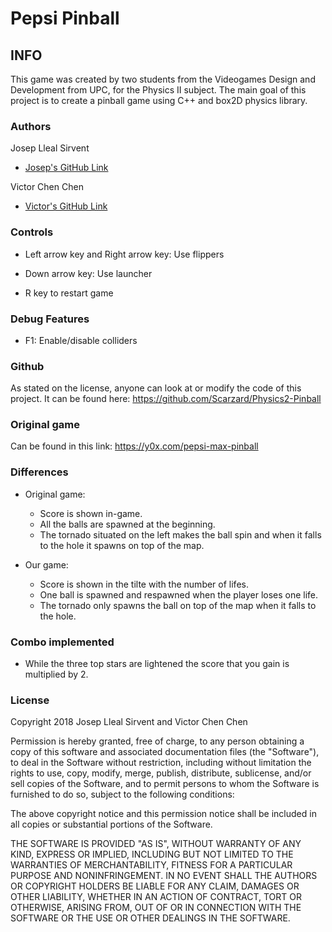 # Pepsi Pinball 

## INFO

This game was created by two students from the Videogames Design and Development from UPC, for the Physics II subject. 
The main goal of this project is to create a pinball game using C++ and box2D physics library.

### Authors
   
Josep Lleal Sirvent
   - [Josep's GitHub Link](https://github.com/JosepLleal)
   
Victor Chen Chen
   - [Victor's GitHub Link](https://github.com/Scarzard)

###	Controls 

- Left arrow key and Right arrow key: Use flippers

- Down arrow key: Use launcher

- R key to restart game

### Debug Features

- F1: Enable/disable colliders


### Github

As stated on the license, anyone can look at or modify the code of this project. 
It can be found here: https://github.com/Scarzard/Physics2-Pinball

### Original game

Can be found in this link: https://y0x.com/pepsi-max-pinball

### Differences

- Original game: 

	- Score is shown in-game.
	- All the balls are spawned at the beginning.
	- The tornado situated on the left makes the ball spin and when it falls to the hole it spawns on top of the map. 

- Our game:

	- Score is shown in the tilte with the number of lifes.
	- One ball is spawned and respawned when the player loses one life.
	- The tornado only spawns the ball on top of the map when it falls to the hole.

### Combo implemented

- While the three top stars are lightened the score that you gain is multiplied by 2.

### License

Copyright 2018 Josep Lleal Sirvent and Victor Chen Chen

Permission is hereby granted, free of charge, to any person obtaining a copy of this software and associated documentation files (the "Software"), to deal in the Software without restriction, including without limitation the rights to use, copy, modify, merge, publish, distribute, sublicense, and/or sell copies of the Software, and to permit persons to whom the Software is furnished to do so, subject to the following conditions:

The above copyright notice and this permission notice shall be included in all copies or substantial portions of the Software.

THE SOFTWARE IS PROVIDED "AS IS", WITHOUT WARRANTY OF ANY KIND, EXPRESS OR IMPLIED, INCLUDING BUT NOT LIMITED TO THE WARRANTIES OF MERCHANTABILITY, FITNESS FOR A PARTICULAR PURPOSE AND NONINFRINGEMENT. IN NO EVENT SHALL THE AUTHORS OR COPYRIGHT HOLDERS BE LIABLE FOR ANY CLAIM, DAMAGES OR OTHER LIABILITY, WHETHER IN AN ACTION OF CONTRACT, TORT OR OTHERWISE, ARISING FROM, OUT OF OR IN CONNECTION WITH THE SOFTWARE OR THE USE OR OTHER DEALINGS IN THE SOFTWARE.




